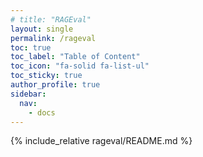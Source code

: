 ```yaml
---
# title: "RAGEval"
layout: single
permalink: /rageval
toc: true
toc_label: "Table of Content"
toc_icon: "fa-solid fa-list-ul"
toc_sticky: true
author_profile: true
sidebar:
  nav:
    - docs
---
```


{% include_relative rageval/README.md %}
